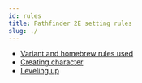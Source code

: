 ```yaml
---
id: rules
title: Pathfinder 2E setting rules
slug: ./
---
```


- [Variant and homebrew rules used](expanded)
- [Creating character](new)
- [Leveling up](leveling)
